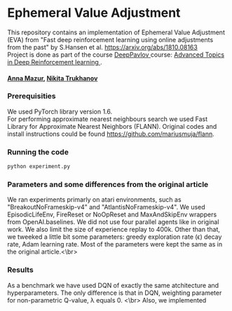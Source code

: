 # Ephemeral Value Adjustment

This repository contains an implementation of Ephemeral Value Adjustment (EVA) from "Fast deep reinforcement learning using online adjustments from the past" by S.Hansen et al. https://arxiv.org/abs/1810.08163 </br>
Project is done as part of the course <a href="http://deeppavlov.ai">DeepPavlov </a> course: <a href="http://deeppavlov.ai/rl_course_2020"> Advanced Topics in Deep Reinforcement learning </a>. 

#### <a href="https://github.com/amfolity/">Anna Mazur</a>, <a href="https://github.com/darthrevenge">Nikita Trukhanov</a>

### Prerequisities
We used PyTorch library version 1.6.</br>
For performing approximate nearest neighbours search we used Fast Library for Approximate Nearest Neighbors (FLANN).
Original codes and install instructions could be found https://github.com/mariusmuja/flann.

### Running the code

```sh
python experiment.py
```
### Parameters and some differences from the original article
We ran experiments primarly on atari environments, such as "BreakoutNoFrameskip-v4" and "AtlantisNoFrameskip-v4". We used EpisodicLifeEnv, FireReset or NoOpReset and MaxAndSkipEnv wrappers from OpenAI.baselines. We did not use four parallel agents like in original work. We also limit the size of experience replay to 400k. Other than that, we tweeked a little bit some parameters: greedy exploration rate (&varepsilon;) decay rate, Adam learning rate. Most of the parameters were kept the same as in the original article.<\br>

### Results
As a benchmark we have used DQN of exactly the same atchitecture and hyperparameters. The only difference is that in DQN, weighting parameter for non-parametric Q-value, &lambda; equals 0. <\br>
Also, we implemented 
 
